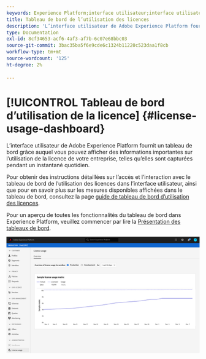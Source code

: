 ```yaml
---
keywords: Experience Platform;interface utilisateur;interface utilisateur;personnalisation;tableau de bord d’utilisation des licences;tableau de bord;utilisation des licences;droits;consommation
title: Tableau de bord de l’utilisation des licences
description: 'L’interface utilisateur de Adobe Experience Platform fournit un tableau de bord grâce auquel vous pouvez afficher des informations importantes sur l’utilisation des licences de votre entreprise. '
type: Documentation
exl-id: 8cf34653-acf6-4af3-af7b-6c07e68bbc03
source-git-commit: 3bac35ba5f6e9cde6c1324b11220c523daa1f8cb
workflow-type: tm+mt
source-wordcount: '125'
ht-degree: 2%

---
```


# [!UICONTROL Tableau de bord d’utilisation de la licence] {#license-usage-dashboard}

L’interface utilisateur de Adobe Experience Platform fournit un tableau de bord grâce auquel vous pouvez afficher des informations importantes sur l’utilisation de la licence de votre entreprise, telles qu’elles sont capturées pendant un instantané quotidien.

Pour obtenir des instructions détaillées sur l’accès et l’interaction avec le tableau de bord de l’utilisation des licences dans l’interface utilisateur, ainsi que pour en savoir plus sur les mesures disponibles affichées dans le tableau de bord, consultez la page [guide de tableau de bord d’utilisation des licences](../../dashboards/guides/license-usage.md).

Pour un aperçu de toutes les fonctionnalités du tableau de bord dans Experience Platform, veuillez commencer par lire la [Présentation des tableaux de bord](../../dashboards/home.md).

![](../../dashboards/images/license-usage/dashboard-overview.png)
